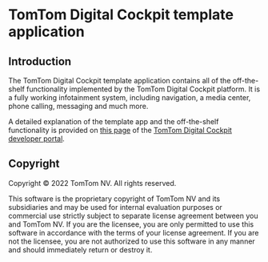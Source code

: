# TomTom Digital Cockpit template application

## Introduction

The TomTom Digital Cockpit template application contains all of the off-the-shelf functionality implemented
by the TomTom Digital Cockpit platform. It is a fully working infotainment system, including navigation, a
media center, phone calling, messaging and much more.

A detailed explanation of the template app and the off-the-shelf functionality is provided on
[this page](https://developer.tomtom.com/tomtom-digital-cockpit/developers/platform-overview/example-apps)
of the
[TomTom Digital Cockpit developer portal](https://developer.tomtom.com/tomtom-digital-cockpit/developers/introduction).

## Copyright

Copyright © 2022 TomTom NV. All rights reserved.

This software is the proprietary copyright of TomTom NV and its subsidiaries and may be
used for internal evaluation purposes or commercial use strictly subject to separate
license agreement between you and TomTom NV. If you are the licensee, you are only permitted
to use this software in accordance with the terms of your license agreement. If you are
not the licensee, you are not authorized to use this software in any manner and should
immediately return or destroy it.
